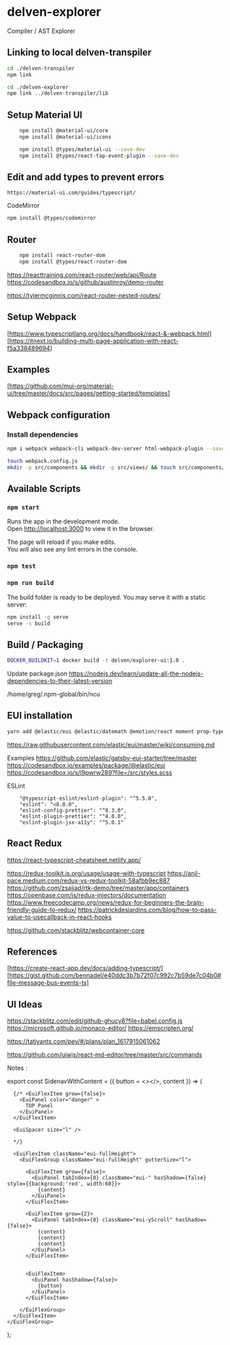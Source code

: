 # delven-explorer
Compiler / AST Explorer

## Linking to local delven-transpiler

```sh
cd ./delven-transpiler
npm link

cd ./delven-explorer
npm link ../delven-transpiler/lib
```

## Setup Material UI

```sh
    npm install @material-ui/core
    npm install @material-ui/icons

    npm install @types/material-ui --save-dev
    npm install @types/react-tap-event-plugin --save-dev
```



## Edit and add types to prevent errors

```
https://material-ui.com/guides/typescript/

```

CodeMirror

```sh
npm install @types/codemirror
```

## Router

```sh
    npm install react-router-dom
    npm install @types/react-router-dom
```

https://reacttraining.com/react-router/web/api/Route
https://codesandbox.io/s/github/austinroy/demo-router

https://tylermcginnis.com/react-router-nested-routes/


## Setup Webpack

[https://www.typescriptlang.org/docs/handbook/react-&-webpack.html]
[https://itnext.io/building-multi-page-application-with-react-f5a338489694]



## Examples

[https://github.com/mui-org/material-ui/tree/master/docs/src/pages/getting-started/templates]


## Webpack configuration

### Install dependencies

```sh
npm i webpack webpack-cli webpack-dev-server html-webpack-plugin --save-dev
```

```sh
touch webpack.config.js
mkdir -p src/components && mkdir -p src/views/ && touch src/components/menu.js
```

## Available Scripts

### `npm start`

Runs the app in the development mode.<br />
Open [http://localhost:3000](http://localhost:3000) to view it in the browser.

The page will reload if you make edits.<br />
You will also see any lint errors in the console.

### `npm test`

### `npm run build`

The build folder is ready to be deployed.
You may serve it with a static server:

```bash
npm install -g serve
serve -s build
```

## Build / Packaging

```bash
DOCKER_BUILDKIT=1 docker build -t delven/explorer-ui:1.0 .
```

Update package.json
https://nodejs.dev/learn/update-all-the-nodejs-dependencies-to-their-latest-version

/home/greg/.npm-global/bin/ncu



## EUI installation

```sh
yarn add @elastic/eui @elastic/datemath @emotion/react moment prop-types
```

https://raw.githubusercontent.com/elastic/eui/master/wiki/consuming.md

Examples 
https://github.com/elastic/gatsby-eui-starter/tree/master
https://codesandbox.io/examples/package/@elastic/eui
https://codesandbox.io/s/l9pwrw289?file=/src/styles.scss


ESLint

```
    "@typescript-eslint/eslint-plugin": "^5.5.0",
    "eslint": "<8.0.0",
    "eslint-config-prettier": "^8.3.0",
    "eslint-plugin-prettier": "^4.0.0",
    "eslint-plugin-jsx-a11y": "^5.0.1"
```


## React Redux 
https://react-typescript-cheatsheet.netlify.app/

https://redux-toolkit.js.org/usage/usage-with-typescript
https://anil-pace.medium.com/redux-vs-redux-toolkit-58afbb9ec887
https://github.com/zsajjad/rtk-demo/tree/master/app/containers
https://openbase.com/js/redux-injectors/documentation
https://www.freecodecamp.org/news/redux-for-beginners-the-brain-friendly-guide-to-redux/
https://patrickdesjardins.com/blog/how-to-pass-value-to-usecallback-in-react-hooks

https://github.com/stackblitz/webcontainer-core

## References

[https://create-react-app.dev/docs/adding-typescript/]
[https://gist.github.com/bennadel/e40ddc3b7b72f07c992c7b59de7c04b0#file-message-bus-events-ts]

## UI Ideas
https://stackblitz.com/edit/github-ghucy8?file=babel.config.js
https://microsoft.github.io/monaco-editor/
https://emscripten.org/

https://tatiyants.com/pev/#/plans/plan_1617915061062

https://github.com/uiwjs/react-md-editor/tree/master/src/commands

Notes :

export const SidenavWithContent = ({ button = <></>, content }) => (
  <EuiPageTemplate fullHeight template="empty" restrictWidth={false} paddingSize='none'> 
    <EuiFlexGroup
      className="eui-fullHeight"
      gutterSize="none"
      direction="column"
      responsive={false}
    >

      {/* <EuiFlexItem grow={false}>
        <EuiPanel color="danger" >
          TOP Panel
        </EuiPanel>
      </EuiFlexItem> 

      <EuiSpacer size="l" />

      */}

      <EuiFlexItem className="eui-fullHeight">
        <EuiFlexGroup className="eui-fullHeight" gutterSize="l">

          <EuiFlexItem grow={false}>
            <EuiPanel tabIndex={0} className="eui-" hasShadow={false} style={{background:'red', width:60}}>
              {content}
            </EuiPanel>
          </EuiFlexItem>

          <EuiFlexItem grow={2}>
            <EuiPanel tabIndex={0} className="eui-yScroll" hasShadow={false}>
              {content}
              {content}
              {content}
            </EuiPanel>
          </EuiFlexItem>


          <EuiFlexItem>
            <EuiPanel hasShadow={false}>
              {button}
            </EuiPanel>
          </EuiFlexItem>

        </EuiFlexGroup>
      </EuiFlexItem>
    </EuiFlexGroup>
  </EuiPageTemplate>
);
